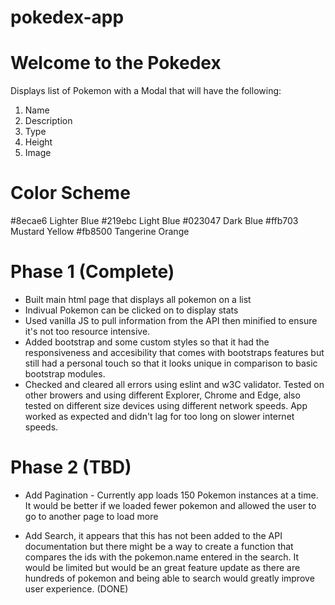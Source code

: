 # pokedex-app

# Welcome to the Pokedex

Displays list of Pokemon with a Modal that will have the following:

1. Name
2. Description
3. Type
4. Height
5. Image 

# Color Scheme 
 
#8ecae6 Lighter Blue 
#219ebc Light Blue
#023047 Dark Blue
#ffb703 Mustard Yellow
#fb8500 Tangerine Orange

# Phase 1 (Complete)

* Built main html page that displays all pokemon on a list
* Indivual Pokemon can be clicked on to display stats 
* Used vanilla JS to pull information from the API then minified to ensure  it's not too resource intensive. 
* Added bootstrap and some custom styles so that it had the responsiveness and accesibility that comes with bootstraps features but still had a personal touch so that it looks unique in comparison to basic bootstrap modules. 
* Checked and cleared all errors using eslint and w3C validator. Tested on other browers and using different Explorer, Chrome and Edge, also tested on different size devices using different network speeds. App worked as expected and didn't lag for too long on slower internet speeds.  



# Phase 2 (TBD)

* Add Pagination - Currently app loads 150 Pokemon instances at a time. It would be better if we loaded fewer pokemon and allowed the user to go to another page to load more 

* Add Search, it appears that this has not been added to the API documentation but there might be a way to create a function that compares the ids with the pokemon.name entered in the search. It would be limited but would be an great feature update as there are hundreds of pokemon and being able to search would greatly improve user experience. (DONE)






